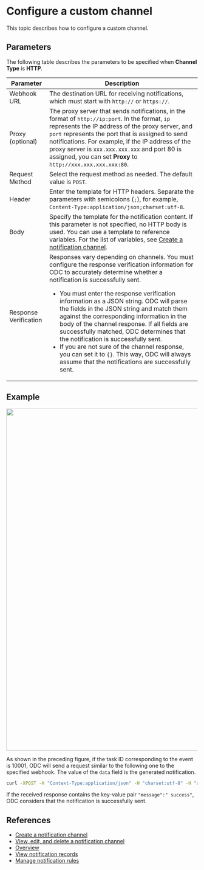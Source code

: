 # Configure a custom channel

This topic describes how to configure a custom channel.

## Parameters

The following table describes the parameters to be specified when **Channel Type** is **HTTP**.

| Parameter | Description |
| ------ | ------ |
| Webhook URL | The destination URL for receiving notifications, which must start with `http://` or `https://`. |
| Proxy (optional) | The proxy server that sends notifications, in the format of `http://ip:port`. In the format, `ip` represents the IP address of the proxy server, and `port` represents the port that is assigned to send notifications. For example, if the IP address of the proxy server is `xxx.xxx.xxx.xxx` and port 80 is assigned, you can set **Proxy** to `http://xxx.xxx.xxx.xxx:80`. |
| Request Method | Select the request method as needed. The default value is `POST`. |
| Header | Enter the template for HTTP headers. Separate the parameters with semicolons (`;`), for example, `Content-Type:application/json;charset:utf-8`.|
| Body | Specify the template for the notification content. If this parameter is not specified, no HTTP body is used. You can use a template to reference variables. For the list of variables, see [Create a notification channel](100.create-notification-channel.md). |
| Response Verification | Responses vary depending on channels. You must configure the response verification information for ODC to accurately determine whether a notification is successfully sent. <ul><li>You must enter the response verification information as a JSON string. ODC will parse the fields in the JSON string and match them against the corresponding information in the body of the channel response. If all fields are successfully matched, ODC determines that the notification is successfully sent. </li><li>If you are not sure of the channel response, you can set it to `{}`. This way, ODC will always assume that the notifications are successfully sent. </li></ul> |

## Example

<img src="https://obbusiness-private.oss-cn-shanghai.aliyuncs.com/doc/img/odc/431/950.notification-management/300.custom-notification-channel/1EN.png" width="900">

As shown in the preceding figure, if the task ID corresponding to the event is 10001, ODC will send a request similar to the following one to the specified webhook. The value of the `data` field is the generated notification.

```bash
curl -XPOST -H "Context-Type:application/json" -H "charset:utf-8" -H "appkey:xxxxxx" http://xxx.xxx.xxx.xxx:80 -d '{"jsonrpc":" 2.0","params": {"output":" extend"},"auth":" *******","data":" ..." ,"task_id":" 10001"}'
```

If the received response contains the key-value pair `"message":" success"`, ODC considers that the notification is successfully sent.

## References

<p class="relate-doc"/>

* [Create a notification channel](100.create-notification-channel.md)
* [View, edit, and delete a notification channel](200.view-edit-delete-notification-channel.md)
* [Overview](../100.overview.md)
* [View notification records](../200.notification-history.md)
* [Manage notification rules](../400.manage-notification-rules.md)
